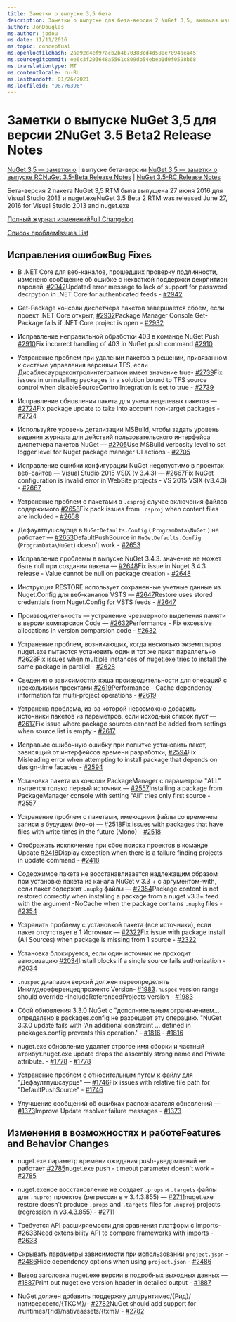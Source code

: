 ```yaml
---
title: Заметки о выпуске 3,5 бета
description: Заметки о выпуске для бета-версии 2 NuGet 3,5, включая известные проблемы, исправления ошибок, добавленные функции и DCR.
author: JonDouglas
ms.author: jodou
ms.date: 11/11/2016
ms.topic: conceptual
ms.openlocfilehash: 2aa92d4ef97acb2b4b70388cd4d580e7094aea45
ms.sourcegitcommit: ee6c3f203648a5561c809db54ebeb1d0f0598b68
ms.translationtype: MT
ms.contentlocale: ru-RU
ms.lasthandoff: 01/26/2021
ms.locfileid: "98776396"
---
```

# <a name="nuget-35-beta2-release-notes"></a><span data-ttu-id="01f95-103">Заметки о выпуске NuGet 3,5 для версии 2</span><span class="sxs-lookup"><span data-stu-id="01f95-103">NuGet 3.5 Beta2 Release Notes</span></span>

<span data-ttu-id="01f95-104">[NuGet 3,5 — заметки о](../release-notes/nuget-3.5-Beta.md)  |  выпуске бета-версии [NuGet 3,5 — заметки о выпуске RC](../release-notes/nuget-3.5-RC.md)</span><span class="sxs-lookup"><span data-stu-id="01f95-104">[NuGet 3.5-Beta Release Notes](../release-notes/nuget-3.5-Beta.md) | [NuGet 3.5-RC Release Notes](../release-notes/nuget-3.5-RC.md)</span></span>

<span data-ttu-id="01f95-105">Бета-версия 2 пакета NuGet 3,5 RTM была выпущена 27 июня 2016 для Visual Studio 2013 и nuget.exe</span><span class="sxs-lookup"><span data-stu-id="01f95-105">NuGet 3.5 Beta 2 RTM was released June 27, 2016 for Visual Studio 2013 and nuget.exe</span></span>

[<span data-ttu-id="01f95-106">Полный журнал изменений</span><span class="sxs-lookup"><span data-stu-id="01f95-106">Full Changelog</span></span>](https://github.com/NuGet/NuGet.Client/compare/release-3.5.0-beta...release-3.5.0-beta2)

[<span data-ttu-id="01f95-107">Список проблем</span><span class="sxs-lookup"><span data-stu-id="01f95-107">Issues List</span></span>](https://github.com/Nuget/Home/issues?q=is%3Aissue+milestone%3A%223.5+Beta2%22+is%3Aclosed)

## <a name="bug-fixes"></a><span data-ttu-id="01f95-108">Исправления ошибок</span><span class="sxs-lookup"><span data-stu-id="01f95-108">Bug Fixes</span></span>

* <span data-ttu-id="01f95-109">В .NET Core для веб-каналов, прошедших проверку подлинности, изменено сообщение об ошибке с нехваткой поддержки декрпитион паролей. [#2942](https://github.com/NuGet/Home/issues/2942)</span><span class="sxs-lookup"><span data-stu-id="01f95-109">Updated error message to lack of support for password decrpytion in .NET Core for authenticated feeds  - [#2942](https://github.com/NuGet/Home/issues/2942)</span></span>

* <span data-ttu-id="01f95-110">Get-Package консоли диспетчера пакетов завершается сбоем, если проект .NET Core открыт, [#2932](https://github.com/NuGet/Home/issues/2932)</span><span class="sxs-lookup"><span data-stu-id="01f95-110">Package Manager Console Get-Package fails if .NET Core project is open - [#2932](https://github.com/NuGet/Home/issues/2932)</span></span>

* <span data-ttu-id="01f95-111">Исправление неправильной обработки 403 в команде NuGet Push [#2910](https://github.com/NuGet/Home/issues/2910)</span><span class="sxs-lookup"><span data-stu-id="01f95-111">Fix incorrect handling of 403 in NuGet push command [#2910](https://github.com/NuGet/Home/issues/2910)</span></span>

* <span data-ttu-id="01f95-112">Устранение проблем при удалении пакетов в решении, привязанном к системе управления версиями TFS, если Дисаблесаурцеконтролинтегратион имеет значение true- [#2739](https://github.com/NuGet/Home/issues/2739)</span><span class="sxs-lookup"><span data-stu-id="01f95-112">Fix issues in uninstalling packages in a solution bound to TFS source control when disableSourceControlIntegration is set to true - [#2739](https://github.com/NuGet/Home/issues/2739)</span></span>

* <span data-ttu-id="01f95-113">Исправление обновления пакета для учета нецелевых пакетов — [#2724](https://github.com/NuGet/Home/issues/2724)</span><span class="sxs-lookup"><span data-stu-id="01f95-113">Fix package update to take into account non-target packages - [#2724](https://github.com/NuGet/Home/issues/2724)</span></span>

* <span data-ttu-id="01f95-114">Используйте уровень детализации MSBuild, чтобы задать уровень ведения журнала для действий пользовательского интерфейса диспетчера пакетов NuGet — [#2705](https://github.com/NuGet/Home/issues/2705)</span><span class="sxs-lookup"><span data-stu-id="01f95-114">Use MSBuild verbosity level to set logger level for Nuget package manager UI actions - [#2705](https://github.com/NuGet/Home/issues/2705)</span></span>

* <span data-ttu-id="01f95-115">Исправление ошибки конфигурации NuGet недопустимо в проектах веб-сайтов — Visual Studio 2015 VSIX (v 3.4.3) — [#2667](https://github.com/NuGet/Home/issues/2667)</span><span class="sxs-lookup"><span data-stu-id="01f95-115">Fix NuGet configuration is invalid error in WebSite projects - VS 2015 VSIX (v3.4.3) - [#2667](https://github.com/NuGet/Home/issues/2667)</span></span>

* <span data-ttu-id="01f95-116">Устранение проблем с пакетами в `.csproj` случае включения файлов содержимого [#2658](https://github.com/NuGet/Home/issues/2658)</span><span class="sxs-lookup"><span data-stu-id="01f95-116">Fix pack issues from `.csproj` when content files are included - [#2658](https://github.com/NuGet/Home/issues/2658)</span></span>

* <span data-ttu-id="01f95-117">Дефаултпушсаурце в `NuGetDefaults.Config` ( `ProgramData\NuGet` ) не работает — [#2653](https://github.com/NuGet/Home/issues/2653)</span><span class="sxs-lookup"><span data-stu-id="01f95-117">DefaultPushSource in `NuGetDefaults.Config` (`ProgramData\NuGet`) doesn't work - [#2653](https://github.com/NuGet/Home/issues/2653)</span></span>

* <span data-ttu-id="01f95-118">Исправление проблемы в выпуске NuGet 3.4.3. значение не может быть null при создании пакета — [#2648](https://github.com/NuGet/Home/issues/2648)</span><span class="sxs-lookup"><span data-stu-id="01f95-118">Fix issue in Nuget 3.4.3 release - Value cannot be null on package creation - [#2648](https://github.com/NuGet/Home/issues/2648)</span></span>

* <span data-ttu-id="01f95-119">Инструкция RESTORE использует сохраненные учетные данные из Nuget.Config для веб-каналов VSTS — [#2647](https://github.com/NuGet/Home/issues/2647)</span><span class="sxs-lookup"><span data-stu-id="01f95-119">Restore uses stored credentials from Nuget.Config for VSTS feeds - [#2647](https://github.com/NuGet/Home/issues/2647)</span></span>

* <span data-ttu-id="01f95-120">Производительность — устранение чрезмерного выделения памяти в версии компарсион Code — [#2632](https://github.com/NuGet/Home/issues/2632)</span><span class="sxs-lookup"><span data-stu-id="01f95-120">Performance - Fix excessive allocations in version comparsion code - [#2632](https://github.com/NuGet/Home/issues/2632)</span></span>

* <span data-ttu-id="01f95-121">Устранение проблем, возникающих, когда несколько экземпляров nuget.exe пытаются установить один и тот же пакет параллельно [#2628](https://github.com/NuGet/Home/issues/2628)</span><span class="sxs-lookup"><span data-stu-id="01f95-121">Fix issues when multiple instances of nuget.exe tries to install the same package in parallel - [#2628](https://github.com/NuGet/Home/issues/2628)</span></span>

* <span data-ttu-id="01f95-122">Сведения о зависимостях кэша производительности для операций с несколькими проектами [#2619](https://github.com/NuGet/Home/issues/2619)</span><span class="sxs-lookup"><span data-stu-id="01f95-122">Performance - Cache dependency information for multi-project operations - [#2619](https://github.com/NuGet/Home/issues/2619)</span></span>

* <span data-ttu-id="01f95-123">Устранена проблема, из-за которой невозможно добавить источники пакетов из параметров, если исходный список пуст — [#2617](https://github.com/NuGet/Home/issues/2617)</span><span class="sxs-lookup"><span data-stu-id="01f95-123">Fix issue where package sources cannnot be added from settings when source list is empty - [#2617](https://github.com/NuGet/Home/issues/2617)</span></span>

* <span data-ttu-id="01f95-124">Исправьте ошибочную ошибку при попытке установить пакет, зависящий от интерфейсов времени разработки, [#2594](https://github.com/NuGet/Home/issues/2594)</span><span class="sxs-lookup"><span data-stu-id="01f95-124">Fix Misleading error when attempting to install package that depends on design-time facades - [#2594](https://github.com/NuGet/Home/issues/2594)</span></span>

* <span data-ttu-id="01f95-125">Установка пакета из консоли PackageManager с параметром "ALL" пытается только первый источник — [#2557](https://github.com/NuGet/Home/issues/2557)</span><span class="sxs-lookup"><span data-stu-id="01f95-125">Installing a package from PackageManager console with setting "All" tries only first source - [#2557](https://github.com/NuGet/Home/issues/2557)</span></span>

* <span data-ttu-id="01f95-126">Устранение проблем с пакетами, имеющими файлы со временем записи в будущем (моно) — [#2518](https://github.com/NuGet/Home/issues/2518)</span><span class="sxs-lookup"><span data-stu-id="01f95-126">Fix issues with packages that have files with write times in the future (Mono) - [#2518](https://github.com/NuGet/Home/issues/2518)</span></span>

* <span data-ttu-id="01f95-127">Отображать исключение при сбое поиска проектов в команде Update [#2418](https://github.com/NuGet/Home/issues/2418)</span><span class="sxs-lookup"><span data-stu-id="01f95-127">Display exception when there is a failure finding projects in update command - [#2418](https://github.com/NuGet/Home/issues/2418)</span></span>

* <span data-ttu-id="01f95-128">Содержимое пакета не восстанавливается надлежащим образом при установке пакета из канала NuGet v 3.3 + с аргументом-with, если пакет содержит `.nupkg` файлы — [#2354](https://github.com/NuGet/Home/issues/2354)</span><span class="sxs-lookup"><span data-stu-id="01f95-128">Package content is not restored correctly when installing a package from a nuget v3.3+ feed with the argument -NoCache when the package contains `.nupkg` files - [#2354](https://github.com/NuGet/Home/issues/2354)</span></span>

* <span data-ttu-id="01f95-129">Устранить проблему с установкой пакета (все источники), если пакет отсутствует в 1 Источник — [#2322](https://github.com/NuGet/Home/issues/2322)</span><span class="sxs-lookup"><span data-stu-id="01f95-129">Fix issue with package install (All Sources) when package is missing from 1 source - [#2322](https://github.com/NuGet/Home/issues/2322)</span></span>

* <span data-ttu-id="01f95-130">Установка блокируется, если один источник не проходит авторизацию [#2034](https://github.com/NuGet/Home/issues/2034)</span><span class="sxs-lookup"><span data-stu-id="01f95-130">Install blocks if a single source fails authorization - [#2034](https://github.com/NuGet/Home/issues/2034)</span></span>

* <span data-ttu-id="01f95-131">`.nuspec` диапазон версий должен переопределять Инклудереференцедпрожектс Version- [#1983](https://github.com/NuGet/Home/issues/1983)</span><span class="sxs-lookup"><span data-stu-id="01f95-131">`.nuspec` version range should override -IncludeReferencedProjects version - [#1983](https://github.com/NuGet/Home/issues/1983)</span></span>

* <span data-ttu-id="01f95-132">Сбой обновления 3.3.0 NuGet с "дополнительным ограничением... определено в packages.config не разрешает эту операцию. "</span><span class="sxs-lookup"><span data-stu-id="01f95-132">NuGet 3.3.0 update fails with 'An additional constraint ... defined in packages.config prevents this operation.'</span></span><span data-ttu-id="01f95-133"> - [#1816](https://github.com/NuGet/Home/issues/1816)</span><span class="sxs-lookup"><span data-stu-id="01f95-133"> - [#1816](https://github.com/NuGet/Home/issues/1816)</span></span>

* <span data-ttu-id="01f95-134">nuget.exe обновление удаляет строгое имя сборки и частный атрибут.</span><span class="sxs-lookup"><span data-stu-id="01f95-134">nuget.exe update drops the assembly strong name and Private attribute.</span></span><span data-ttu-id="01f95-135"> - [#1778](https://github.com/NuGet/Home/issues/1778)</span><span class="sxs-lookup"><span data-stu-id="01f95-135"> - [#1778](https://github.com/NuGet/Home/issues/1778)</span></span>

* <span data-ttu-id="01f95-136">Устранение проблем с относительным путем к файлу для "Дефаултпушсаурце" — [#1746](https://github.com/NuGet/Home/issues/1746)</span><span class="sxs-lookup"><span data-stu-id="01f95-136">Fix issues with relative file path for "DefaultPushSource" - [#1746](https://github.com/NuGet/Home/issues/1746)</span></span>

* <span data-ttu-id="01f95-137">Улучшение сообщений об ошибках распознавателя обновлений — [#1373](https://github.com/NuGet/Home/issues/1373)</span><span class="sxs-lookup"><span data-stu-id="01f95-137">Improve Update resolver failure messages - [#1373](https://github.com/NuGet/Home/issues/1373)</span></span>

## <a name="features-and-behavior-changes"></a><span data-ttu-id="01f95-138">Изменения в возможностях и работе</span><span class="sxs-lookup"><span data-stu-id="01f95-138">Features and Behavior Changes</span></span>

* <span data-ttu-id="01f95-139">nuget.exe параметр времени ожидания push-уведомлений не работает [#2785](https://github.com/NuGet/Home/issues/2785)</span><span class="sxs-lookup"><span data-stu-id="01f95-139">nuget.exe push - timeout parameter doesn't work  - [#2785](https://github.com/NuGet/Home/issues/2785)</span></span>

* <span data-ttu-id="01f95-140">nuget.exeное восстановление не создает `.props` и `.targets` файлы для `.nuproj` проектов (регрессия в v 3.4.3.855) — [#2711](https://github.com/NuGet/Home/issues/2711)</span><span class="sxs-lookup"><span data-stu-id="01f95-140">nuget.exe restore doesn't produce `.props` and `.targets` files for `.nuproj` projects (regression in v3.4.3.855) - [#2711](https://github.com/NuGet/Home/issues/2711)</span></span>

* <span data-ttu-id="01f95-141">Требуется API расширяемости для сравнения платформ с Imports- [#2633](https://github.com/NuGet/Home/issues/2633)</span><span class="sxs-lookup"><span data-stu-id="01f95-141">Need extensibility API to compare frameworks with imports - [#2633](https://github.com/NuGet/Home/issues/2633)</span></span>

* <span data-ttu-id="01f95-142">Скрывать параметры зависимости при использовании `project.json`  -  [#2486](https://github.com/NuGet/Home/issues/2486)</span><span class="sxs-lookup"><span data-stu-id="01f95-142">Hide dependency options when using `project.json` - [#2486](https://github.com/NuGet/Home/issues/2486)</span></span>

* <span data-ttu-id="01f95-143">Вывод заголовка nuget.exe версии в подробных выходных данных — [#1887](https://github.com/NuGet/Home/issues/1887)</span><span class="sxs-lookup"><span data-stu-id="01f95-143">Print out nuget.exe version header in detailed output - [#1887](https://github.com/NuGet/Home/issues/1887)</span></span>

* <span data-ttu-id="01f95-144">NuGet должен добавить поддержку для/рунтимес/{Рид}/нативеассетс/{ТКСМ}/- [#2782](https://github.com/NuGet/Home/issues/2782)</span><span class="sxs-lookup"><span data-stu-id="01f95-144">NuGet should add support for /runtimes/{rid}/nativeassets/{txm}/ - [#2782](https://github.com/NuGet/Home/issues/2782)</span></span>
